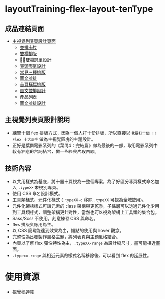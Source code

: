 # layoutTraining-flex-layout-tenType 
## 成品連結頁面
- [主視覺列表頁設計頁面](https://gmwu185.github.io/layoutTraining-flex-layout-tenType/)
  - [並排卡片](https://gmwu185.github.io/layoutTraining-flex-layout-tenType/type-01.html)
  - [雙欄排版](https://gmwu185.github.io/layoutTraining-flex-layout-tenType/type-02.html)
  - [雙欄選單設計](https://gmwu185.github.io/layoutTraining-flex-layout-tenType/type-03.html)
  - [表頭表尾設計](https://gmwu185.github.io/layoutTraining-flex-layout-tenType/type-04.html)
  - [常見三種排版](https://gmwu185.github.io/layoutTraining-flex-layout-tenType/type-05.html)
  - [圖文並排](https://gmwu185.github.io/layoutTraining-flex-layout-tenType/type-06.html)
  - [首頁橫幅排版](https://gmwu185.github.io/layoutTraining-flex-layout-tenType/type-07.html)
  - [圖文並排設計](https://gmwu185.github.io/layoutTraining-flex-layout-tenType/type-08.html)
  - [產品列表](https://gmwu185.github.io/layoutTraining-flex-layout-tenType/type-09.html)
  - [圖文並排設計](https://gmwu185.github.io/layoutTraining-flex-layout-tenType/type-10.html)
## 主視覺列表頁設計說明
- 練習十個 flex 排版方式，因為一個人打十份排版，所以直接以 `我要打十個 !! Flex 十大高手` 做為主視覺區塊的主題設計。
- 正好是葉問電影系列的《葉問4：完結篇》做為最後的一部，取用電影系列中較有涵意的台詞結合，做一些經典片段回顧。
## 技術內容
- 以共用樣式為基底，將十題十頁視為一整個專案，為了好區分專頁樣式命名加入 `.typeXX` 來視別專頁。
- 使用 CSS 命名設計模式。
- 工具類樣式、元件化樣式 (`.typeXX-c` 移除 `.typeXX` 可視為全域使用)。
- 元件化架構樣式可讓元素的 class 架構與更乾淨，子孫層可以透過元件化少用到工具類樣式，調整架構更針對性，當然也可以視為架構上工具類的集合包。
- Sass/Scss 不使用，刻意練習 CSS 與命名。
- flex 排版與應用為主。
- 以 CSS 簡易能達到效果為主，錨點的使用與 hover 觀念。
- 完整性為出發製作風格主題，將列表頁與主題風格結合。
- 內頁以了解 flex 彈性特性為主，`.typeXX-range` 為設計稿尺寸，盡可能相近畫面。
- `.typexx-range` 與相近元素的樣式名稱移除後，可以看到 flex 的廷展性。

# 使用資源
- [視覺稿連結](https://cdn.fs.teachablecdn.com/t8Ga0cz0SamBMprvI8J4)